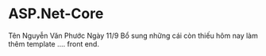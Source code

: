 # ASP.Net-Core
Tên Nguyễn Văn Phước 
Ngày 11/9
Bổ sung những cái còn thiếu
hôm nay làm thêm template .... front end.
